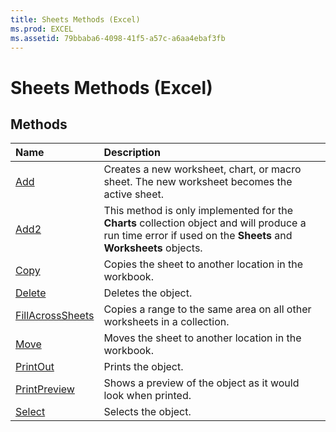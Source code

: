 ```yaml
---
title: Sheets Methods (Excel)
ms.prod: EXCEL
ms.assetid: 79bbaba6-4098-41f5-a57c-a6aa4ebaf3fb
---
```



# Sheets Methods (Excel)

## Methods



|**Name**|**Description**|
|:-----|:-----|
|[Add](sheets-add-method-excel.md)|Creates a new worksheet, chart, or macro sheet. The new worksheet becomes the active sheet.|
|[Add2](sheets-add2-method-excel.md)|This method is only implemented for the  **Charts** collection object and will produce a run time error if used on the **Sheets** and **Worksheets** objects.|
|[Copy](sheets-copy-method-excel.md)|Copies the sheet to another location in the workbook.|
|[Delete](sheets-delete-method-excel.md)|Deletes the object.|
|[FillAcrossSheets](sheets-fillacrosssheets-method-excel.md)|Copies a range to the same area on all other worksheets in a collection.|
|[Move](sheets-move-method-excel.md)|Moves the sheet to another location in the workbook.|
|[PrintOut](sheets-printout-method-excel.md)|Prints the object.|
|[PrintPreview](sheets-printpreview-method-excel.md)|Shows a preview of the object as it would look when printed.|
|[Select](sheets-select-method-excel.md)|Selects the object.|

